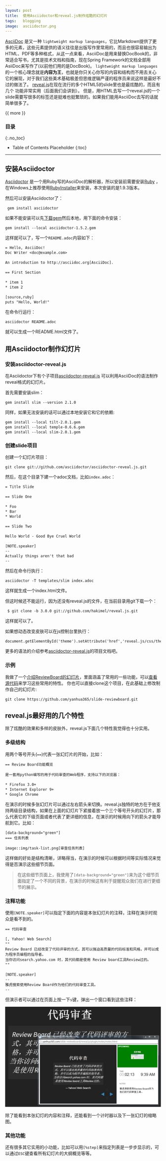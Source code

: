 ```yaml
---
layout: post
title:  使用Asciidoctor和reveal.js制作炫酷的幻灯片
tags:   blogging
image:  asciidoctor.png
---
```


[AsciiDoc](http://asciidoctor.org/docs/what-is-asciidoc/) 是又一种 `lightweight markup languages`，它比Markdown提供了更多的元素，这些元素提供的语义往往是出版写作里常用的，而且也很容易输出为HTML、PDF等多种格式，从这一点来看，AsciiDoc是用来替换DocBook的，非常适合写书，尤其是技术文档和指南，现在Spring Framework的文档全部用AsiiDoc来写作了(以前他们用的是DocBook)。
`lightweight markup languages`的一个核心理念就是**内容为王**，也就是你只关心你写的内容和结构而不用去关心
它的展现，对于我们这些美术基础极差但思维逻辑严谨的程序员来说这样是最好不过的做法了。
[reveal.js](http://lab.hakim.se/reveal-js/)在现在流行的多个HTML5的slide里也是最炫酷的，而且有几个
功能非常实用（后面我们会讲到）。
但是，用HTML去写一个reveal.js的一个slide需要写很多的标签还是挺难也挺繁琐的。如果我们能用AsciiDoc去写的话就简单很多了。


{{ more }}

### 目录
{:.no_toc}

* Table of Contents Placeholder
{:toc}

-----

## 安装Asciidoctor

[Asciidoctor](http://asciidoctor.org/) 是一个用Ruby写的AsciiDoc的解析器，所以安装前需要安装[Ruby](https://www.ruby-lang.org/zh_cn/) ，在Windows上推荐使用[RubyInstaller](http://rubyinstaller.org/)来安装，本次安装的是1.9.3版本。

然后可以安装Asciidoctor了：

     gem install asciidoctor

如果不能安装可以先[下载gem]( https://rubygems.org/gems/asciidoctor )然后本地，用下面的命令安装：

    gem install --local asciidoctor-1.5.2.gem

这样就可以了，写一个`README.adoc`内容如下：

    = Hello, AsciiDoc!
    Doc Writer <doc@example.com>

    An introduction to http://asciidoc.org[AsciiDoc].

    == First Section

    * item 1
    * item 2

    [source,ruby]
    puts "Hello, World!"

在命令行运行：

    asciidoctor README.adoc

就可以生成一个README.html文件了。


## 用Asciidoctor制作幻灯片

### 安装asciidoctor-reveal.js

在Asciidoctor下有个子项目[asciidoctor-reveal.js](https://github.com/asciidoctor/asciidoctor-reveal.js) 可以利用AsciiDoc的语法制作reveal格式的幻灯片。

首先需要安装slim：

    gem install slim --version 2.1.0

同样，如果无法安装的话可以通过本地安装它和它的依赖:

    gem install --local tilt-2.0.1.gem
    gem install --local temple-0.6.6.gem
    gem install --local slim-2.0.1.gem

### 创建slide项目

创建一个幻灯片项目：

    git clone git://github.com/asciidoctor/asciidoctor-reveal.js.git

然后，在这个目录下建一个adoc文档，比如`index.adoc`：

    = Title Slide

    == Slide One

    * Foo
    * Bar
    * World

    == Slide Two

    Hello World - Good Bye Cruel World

    [NOTE.speaker]
    --
    Actually things aren't that bad
    --


然后在命令行执行：

    asciidoctor -T templates/slim index.adoc

这样就生成一个index.html文件。

但这时候还不能运行，因为还没有reveal.js的文件，在当前目录用git下载一个：

     $ git clone -b 3.0.0 git://github.com/hakimel/reveal.js.git

这样就可以了。


如果想动态改变皮肤可以在js控制台里执行：

    document.getElementById('theme').setAttribute('href','reveal.js/css/theme/sky.css')

更多的语法的介绍参考[asciidoctor-reveal.js](https://github.com/asciidoctor/asciidoctor-reveal.js)的项目文档吧。

### 示例

我做了一个[介绍ReviewBoard的幻灯片](http://yanhua365.com/slide-reviewboard/)，里面涵盖了常用的一些功能，可以[查看源代码](https://github.com/yanhua365/slide-reviewboard)来学习这些常用的特性。
你也可以直接clone这个项目，在此基础上修改制作自己的幻灯片:

    git clone https://github.com/yanhua365/slide-reviewboard.git


## reveal.js最好用的几个特性

除了炫酷的效果和多样的皮肤外，reveal.js下面几个特性我觉得也十分实用。

### 多级结构

用两个等号开头(`==`)代表一张幻灯片的开始，比如：

    == Review Board功能概览

    是一套用python编写的用于代码审查的Web程序，支持以下的浏览器：

    * Firefox 3.0+
    * Internet Explorer 9+
    * Google Chrome

在演示的时候多张幻灯片可以通过左右箭头来切换。reveal.js独特的地方在于他支持两级目录结构，如果在上面的幻灯片下紧接着放一个三个等号开头的幻灯片，那么代表它的下级页面或者代表了更详细的信息，在演示的时候用向下的箭头才能导航到它。比如：

    [data-background="green"]
    === 任务列表

    image::img/task-list.png[审查任务列表]


这样做的好处是结构清晰，详略得当，在演示的时候可以根据时间等实际情况来觉得是否演示这些细节页面。

> 在这些细节页面上，我使用了`[data-background="green"]`来为这个细节页面指定了一个不同的背景，在演示的时候这有利于提醒观众我们在进行更细节的展示。


### 注释功能

使用`[NOTE.speaker]`可以指定下面的内容是本张幻灯片的注释，注释在演示时观众是看不到的。


    == 代码审查

    [, Yahoo! Web Search]
    ""
    Review Board 已经改变了代码评审的方式，其可以强迫高质量的代码标准和风格，并可以成为程序员编程的指导者。
    当你访问search.yahoo.com 时，其代码都是使用 Review board工具Review过的。
    ""

    [NOTE.speaker]
    --
    雅虎搜索使用Review Board作为他们的代码审查工具。
    --

但演示者可以通过在页面上按一下`s`键，弹出一个窗口看到这些注释：

![查看注释的窗口](/img/posts/revealjs-notes-demo.png)


除了能看到本张幻灯的内容和注释，还能看到一个计时器以及下一张幻灯的缩略图。


### 其他功能

还有很多其它实用的小功能，比如可以用`[%step]`来指定列表是一步步显示的，可以通过`ESC`键查看所有幻灯片的大纲概览等等。
